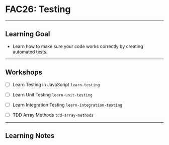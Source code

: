 # FAC26: Testing

---

## Learning Goal

- Learn how to make sure your code works correctly by creating automated tests.

---

## Workshops

- [ ] Learn Testing in JavaScript
      <code>learn-testing</code>

- [ ] Learn Unit Testing
      <code>learn-unit-testing</code>

- [ ] Learn Integration Testing
      <code>learn-integration-testing</code>
      
- [ ] TDD Array Methods
      <code>tdd-array-methods</code>
      

---

## Learning Notes
